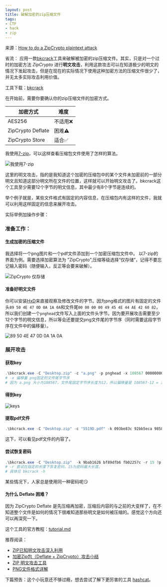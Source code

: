 ```yaml
---
layout: post
title: 破解加密的zip压缩文件
tags:
- CTF
- hack
- zip
---
```


来源：[How to do a ZipCrypto plaintext attack](https://anter.dev/posts/plaintext-attack-zipcrypto/)

省流：
应用一款[bkcrack](https://github.com/kimci86/bkcrack)工具来破解被加密的zip压缩文件。其实，只是对一个过时的加密方法 *ZipCrypto* 进行**明文攻击**，利用这款攻击可以在知道极少的明文的情况下发起攻击，但是在现在的实际情况下使用这种加密方法的压缩文件很少了，并无太多实际攻击利用价值。

工具下载：[bkcrack](https://github.com/kimci86/bkcrack/releases)

在开始前，需要你要确认你的zip压缩文件的加密方式。

| 加密方式 | 难度  |
|  ----   | ----  |
| AES256  | 不适用❌|
| ZipCrypto Deflate | 困难⚠   |
| ZipCrypto Store   | 适合✅  | 

我使用[7-zip](https://www.7-zip.org/)，可以这样查看压缩包文件使用了怎样的算法。

![我使用7-zip](https://f.skip2.top/i/a752331d7e6fa78f5629cf7eb3255134a88f7b9ce0971e06050fc8ddb39fc3a0.jpg)

这里的明文攻击，指的是我知道这个加密的压缩包中的某个文件未加密前的一部分明文且知道这部分明文所在文件的位置，这样就可以开始明文攻击了。bkcrack这个工具至少需要12个字节的明文信息，其中最少有8个字节是连续的。

举个例子就是，某些文件格式有固定的内容信息，在压缩包内有这样的文件，我就可以利用这样固定的信息来展开攻击。

实际举例加操作步骤：

### 准备工作：

#### 生成加密的压缩文件

我选择将一个png图片和一个pdf文件添加到一个加密压缩包文件中。
以7-zip的界面为例。需要选择加密算法为 "ZipCrypto",压缩等级选择“仅存储”，记得不要忘记输入密码（随便输入，反正等会要来破解）。

![ZipCrypto 仅存储](https://f.skip2.top/i/1a18ee7e3a41031d8036628540b37f2d7baf512e3cdda76c2031e5940c3a451d.jpg)

#### 准备好明文文件

你可以安装[HxD](https://mh-nexus.de/en/hxd/)来直接观察及修改文件的字节。因为png格式的图片有固定的文件头`89 50 4E 47 0D 0A 1A 0A`和文件尾`00 00 00 00 49 45 4E 44 AE 42 60 82`，所以我们创建一个`pnghead`文件写入上面的文件头字节。因为要开展攻击需要至少12个字节的明文信息，所以等会还要提交png文件尾的字节序（同时需要这段字节序在文件中的偏移量）。

![89 50 4E 47 0D 0A 1A 0A](https://f.skip2.top/i/dc81c8a89f5c3f0e7ddbbcc29a000b00ebc29d95e6869ef0c830704c83e97ab9.jpg)

### 展开攻击

#### 获取key

```powershell
.\bkcrack.exe -C "Desktop.zip" -c "a.png" -p pnghead -x 108567 0000000049454E44AE426082
# -x 偏移量 png固定的文件尾字节序
# 因为 a.png 大小为108567，文件尾固定字节序长度为12，所以偏移量是 108567-12 = 108567
```
#### 得到key
![keys](https://f.skip2.top/i/1f88916ecb702601bbbe2dbd8321ea643e9c47bece4506e1b444b473ea1e3efa.jpg)

#### 提取pdf文件
```powershell
.\bkcrack.exe -C "Desktop.zip" -c "5519D.pdf" -k 093be83c 92bb5eca 9858b13a -d "1.pdf"
```

这下，可以看见pdf文件的内容了。

#### 尝试恢复密码

```powershell
.\bkcrack.exe -C "Desktop.zip"  -k 9bab1626 bf89dfb6 fb02257c -r 15 ?p
# -r 尝试在指定的长度下恢复密码，15为密码最大长度。
# 具体见 bkcrack -h
```
某些情况下，人家总是使用同一种密码呢😏


#### 为什么 Deflate 困难？

因为 ZipCrypto Deflate 是先压缩再加密，压缩后内容的与之前的大变样了，在不知道整个文件是如何的情况下很难知道那些明文是如何被压缩的。感觉这个方向还可以再深究一下。

这个工具的官方教程：[tutorial.md](https://github.com/kimci86/bkcrack/blob/master/example/tutorial.md)

推荐阅读：


- [ZIP已知明文攻击深入利用](https://www.freebuf.com/articles/network/255145.html)
- [加密Zip包（Deflate + ZipCrypto）攻击小结](https://zhuanlan.zhihu.com/p/129855130)
- [ZIP 明文攻击工具](https://www.aloxaf.com/2018/10/zip_crack/)
- [PNG文件格式详解](http://www.oriole.fun/index.php/archives/4/)


下篇预告：这个小玩意还不够过瘾，想去尝试了解下更厉害的工具 [hashcat](https://hashcat.net/hashcat/)。